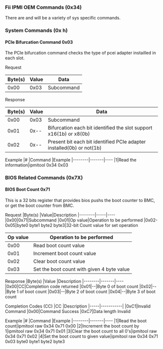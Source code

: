 ### Fii IPMI OEM Commands (0x34)

There are and will be a variety of sys specific commands.

### System Commands (0x h)

#### PCIe Bifurcation Command 0x03

The PCIe bifurcation command checks the type of pcei adapter instailled in
each slot.

Request

|Byte(s) |Value  |Data
|--------|-------|----
|0x00|0x03|Subcommand

Response

|Byte(s) |Value  |Data
|--------|-------|----
|0x00|0x03|Subcommand
|0x01|0x--|Bifurcation each bit identified the slot support x16(1b) or x8(0b)
|0x02|0x--|Present bit each bit identified PCIe adapter installed(0b) or not(1b)

Example
|# |Command |Example
|--------|-------|----
|1|Read the information|ipmitool 0x34 0x03

### BIOS Related Commands (0x7X)

#### BIOS Boot Count 0x71

This is a 32 bits register that provides bios pushs the boot counter to BMC, or
get the boot counter from BMC.

Request
|Byte(s) |Value|Description
|--------|-----|----
|0x00|0x71|Subcommand
|0x01|Op value|Operation to be performed
|0x02-0x05|byte0 byte1 byte2 byte3|32-bit Count value for set operation

|Op value |Operation to be performed
|------|---------
|0x00|Read boot count value
|0x01|Increment boot count value
|0x02|Clear boot count value
|0x03|Set the boot count with given 4 byte value

Response
|Byte(s) |Value  |Description
|--------|-------|----
|0x00|CC|Completion code returned
|0x01|--|Byte 0 of boot count
|0x02|--|Byte 1 of boot count
|0x03|--|Byte 2 of boot count
|0x04|--|Byte 3 of boot count

Completion Codes (CC)
|CC   |Description
|-----|-----------|
|0xC1|Invalid Command
|0x00|Command Success
|0xC7|Data length Invalid

Example
|# |Command |Example
|--------|-------|----
|1|Read the boot count|ipmitool raw 0x34 0x71 0x00
|2|Increment the boot count by 1|ipmitool raw 0x34 0x71 0x01
|3|Clear the boot count to all 0's|ipmitool raw 0x34 0x71 0x02
|4|Set the boot count to given value|ipmitool raw 0x34 0x71 0x03 byte0 byte1 byte2 byte3
